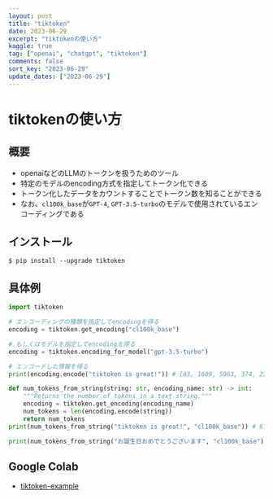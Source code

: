 ```yaml
---
layout: post
title: "tiktoken" 
date: 2023-06-29
excerpt: "tiktokenの使い方"
kaggle: true
tag: ["openai", "chatgpt", "tiktoken"]
comments: false
sort_key: "2023-06-29"
update_dates: ["2023-06-29"]
---
```


# tiktokenの使い方

## 概要
 - openaiなどのLLMのトークンを扱うためのツール
 - 特定のモデルのencoding方式を指定してトークン化できる
 - トークン化したデータをカウントすることでトークン数を知ることができる
 - なお、`cl100k_base`が`GPT-4`, `GPT-3.5-turbo`のモデルで使用されているエンコーディングである

## インストール

```console
$ pip install --upgrade tiktoken
```

## 具体例

```python
import tiktoken

# エンコーディングの種類を指定してencodingを得る
encoding = tiktoken.get_encoding("cl100k_base")

# もしくはモデルを指定してencodingを得る
encoding = tiktoken.encoding_for_model("gpt-3.5-turbo")

# エンコードした情報を得る
print(encoding.encode("tiktoken is great!")) # [83, 1609, 5963, 374, 2294, 0]

def num_tokens_from_string(string: str, encoding_name: str) -> int:
    """Returns the number of tokens in a text string."""
    encoding = tiktoken.get_encoding(encoding_name)
    num_tokens = len(encoding.encode(string))
    return num_tokens
print(num_tokens_from_string("tiktoken is great!", "cl100k_base")) # 6

print(num_tokens_from_string("お誕生日おめでとうございます", "cl100k_base")) # 11
```

## Google Colab
 - [tiktoken-example](https://colab.research.google.com/drive/13ekP-lSwvkr5F-taN_Uiksw1kqBccw-x?usp=sharing)
